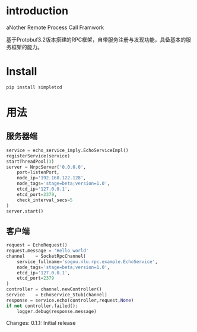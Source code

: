 # introduction

aNother Remote Process Call Framwork

基于Protobuf3.2版本搭建的RPC框架，自带服务注册与发现功能，具备基本的服务框架的能力。


# Install

```
pip install simpletcd
```

# 用法

## 服务器端
```python
service = echo_service_imply.EchoServiceImpl()
registerService(service)
startThreadPool(3)
server = NrpcServer('0.0.0.0',
    port=listenPort,
    node_ip='192.168.122.128',
    node_tags='stage=beta;version=1.0',
    etcd_ip='127.0.0.1',
    etcd_port=2379,
    check_interval_secs=5
)
server.start()

```

## 客户端
```python
request = EchoRequest()
request.message = 'Hello world'
channel    = SocketRpcChannel(
    service_fullname='sogou.nlu.rpc.example.EchoService',
    node_tags='stage=beta;version=1.0',
    etcd_ip='127.0.0.1',
    etcd_port=2379
)
controller = channel.newController()
service    = EchoService_Stub(channel)
response = service.echo(controller,request,None)
if not controller.failed():
    logger.debug(response.message)


```


Changes:
0.1.1: Initial release
